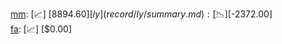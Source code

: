 [mm](record/mm/summary.md): [📈] [$8894.60]  
[ly](record/ly/summary.md): [📉] [$-2372.00]  
[fa](record/fa/summary.md): [📈] [$0.00]  
